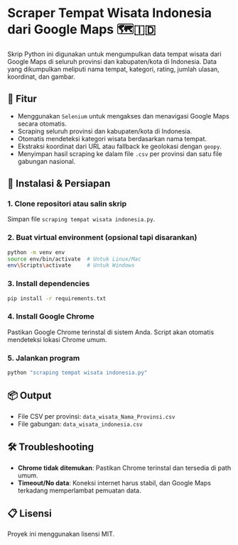 # Scraper Tempat Wisata Indonesia dari Google Maps 🗺️🇮🇩

Skrip Python ini digunakan untuk mengumpulkan data tempat wisata dari Google Maps di seluruh provinsi dan kabupaten/kota di Indonesia. Data yang dikumpulkan meliputi nama tempat, kategori, rating, jumlah ulasan, koordinat, dan gambar.

## 🔧 Fitur
- Menggunakan `Selenium` untuk mengakses dan menavigasi Google Maps secara otomatis.
- Scraping seluruh provinsi dan kabupaten/kota di Indonesia.
- Otomatis mendeteksi kategori wisata berdasarkan nama tempat.
- Ekstraksi koordinat dari URL atau fallback ke geolokasi dengan `geopy`.
- Menyimpan hasil scraping ke dalam file `.csv` per provinsi dan satu file gabungan nasional.

## 🧰 Instalasi & Persiapan

### 1. Clone repositori atau salin skrip
Simpan file `scraping tempat wisata indonesia.py`.

### 2. Buat virtual environment (opsional tapi disarankan)
```bash
python -m venv env
source env/bin/activate  # Untuk Linux/Mac
env\Scripts\activate     # Untuk Windows
````

### 3. Install dependencies

```bash
pip install -r requirements.txt
```

### 4. Install Google Chrome

Pastikan Google Chrome terinstal di sistem Anda. Script akan otomatis mendeteksi lokasi Chrome umum.

### 5. Jalankan program

```bash
python "scraping tempat wisata indonesia.py"
```

## 📦 Output

* File CSV per provinsi: `data_wisata_Nama_Provinsi.csv`
* File gabungan: `data_wisata_indonesia.csv`

## 🛠️ Troubleshooting

* **Chrome tidak ditemukan**: Pastikan Chrome terinstal dan tersedia di path umum.
* **Timeout/No data**: Koneksi internet harus stabil, dan Google Maps terkadang memperlambat pemuatan data.

## 📋 Lisensi

Proyek ini menggunakan lisensi MIT.
